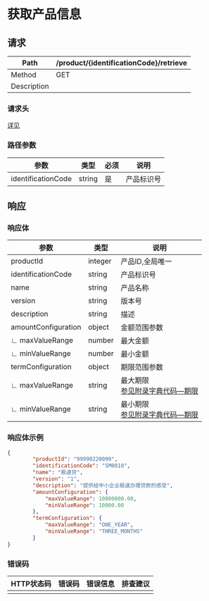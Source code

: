 # 获取产品信息

## 请求

| Path        | /product/{identificationCode}/retrieve |
| ----------- | -------------------------------------- |
| Method      | GET                                    |
| Description |                                        |

### 请求头

[详见](../header.md)

### 路径参数

| 参数               | 类型   | 必须 | 说明       |
| ------------------ | ------ | ---- | ---------- |
| identificationCode | string | 是   | 产品标识号 |

## 响应

### 响应体

| 参数                | 类型    | 说明                                                         |
| ------------------- | ------- | ------------------------------------------------------------ |
| productId           | integer | 产品ID,全局唯一                                              |
| identificationCode  | string  | 产品标识号                                                   |
| name                | string  | 产品名称                                                     |
| version             | string  | 版本号                                                       |
| description         | string  | 描述                                                         |
| amountConfiguration | object  | 金额范围参数                                                 |
| ∟ maxValueRange     | number  | 最大金额                                                     |
| ∟ minValueRange     | number  | 最小金额                                                     |
| termConfiguration   | object  | 期限范围参数                                                 |
| ∟ maxValueRange     | string  | 最大期限<br />[参见附录字典代码—期限](../appendices/dictionary_code.md) |
| ∟ minValueRange     | string  | 最小期限<br />[参见附录字典代码—期限](../appendices/dictionary_code.md) |

### 响应体示例

```json
{
        "productId": "99990220099",
        "identificationCode": "SM0010",
        "name": "极速贷",
        "version": "1",
        "description": "提供给中小企业极速办理贷款的感受",
        "amountConfiguration": {
            "maxValueRange": 10000000.00,
            "minValueRange": 10000.00
        },
        "termConfiguration": {
            "maxValueRange": "ONE_YEAR",
            "minValueRange": "THREE_MONTHS"
        }
}
```

### 错误码

| HTTP状态码 | 错误码 | 错误信息 | 排查建议 |
| ---------- | ------ | -------- | -------- |
|            |        |          |          |

